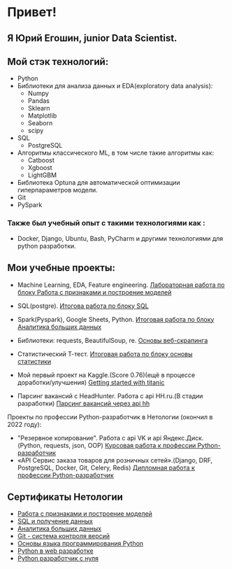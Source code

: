 # Привет! 
## Я Юрий Егошин, junior Data Scientist.

## Мой стэк технологий: 
- Python
- Библиотеки для анализа данных и EDA(exploratory data analysis): 
    - Numpy
    - Pandas
    - Sklearn
    - Matplotlib
    - Seaborn
    - scipy
- SQL
    - PostgreSQL
- Алгоритмы классического ML, в том числе такие алгоритмы как:
    - Catboost
    - Xgboost
    - LightGBM
- Библиотека Optuna для автоматической оптимизации гиперпараметров модели.
- Git
- PySpark

### Также был учебный опыт с такими технологиями как :
- Docker, Django, Ubuntu, Bash, PyCharm и другими технологиями для python разработки.
## Мои учебные проекты:
* Machine Learning, EDA, Feature engineering. [Лабораторная работа по блоку Работа с признаками и построение моделей](https://github.com/gosha22008/Laboratory_feature_selection)
* SQL(postgre). [Итогова работа по блоку SQL](https://github.com/gosha22008/final_sql)
* Spark(Pyspark), Google Sheets, Python. [Итоговая работа по блоку Аналитика больших данных](https://github.com/gosha22008/Final_work_big_data)

* Библиотеки: requests, BeautifulSoup, re. [Основы веб-скрапинга](https://github.com/gosha22008/web_scraping_home_work)
* Статистический Т-тест. [Итоговая работа по блоку основы статистики](https://github.com/gosha22008/Final_analitic)
* Мой первый проект на Kaggle.(Score 0.76)(ещё в процессе доработки/улучшения) [Getting started with titanic](https://github.com/gosha22008/Getting_started_with_titanic)
* Парсинг вакансий с HeadHunter. Работа с api HH.ru.(В стадии разработки) [Парсинг вакансий через api hh](https://github.com/gosha22008/Api_hh)

Проекты по профессии Python-разработчик в Нетологии (окончил в 2022 году):
* "Резервное копирование". Работа с api VK и api Яндекс.Диск.(Python, requests, json, OOP) [Курсовая работа к профессии Python-разработчик](https://github.com/gosha22008/py_diplom_basic)
* «API Сервис заказа товаров для розничных сетей».(Django, DRF, PostgreSQL, Docker, Git, Celery, Redis) [Дипломная работа к профессии Python-разработчик](https://github.com/gosha22008/python-final-diplom/tree/master)


## Сертификаты Нетологии
* [Работа с признаками и построение моделей](https://github.com/gosha22008/gosha22008/blob/master/certificate_feml.pdf)
* [SQL и получение данных](https://github.com/gosha22008/gosha22008/blob/master/certificate_sql.pdf)
* [Аналитика больших данных](https://github.com/gosha22008/gosha22008/blob/master/certificate_big_data.pdf)
* [Git - система контроля версий](https://github.com/gosha22008/gosha22008/blob/master/certificate_git.pdf)
* [Основы языка программирования Python](https://github.com/gosha22008/gosha22008/blob/master/certificate_basic_python.pdf)
* [Python в web разработке](https://github.com/gosha22008/gosha22008/blob/master/certificate_python_web.pdf)
* [Python разработчик с нуля](https://github.com/gosha22008/gosha22008/blob/master/certificate_python.pdf)